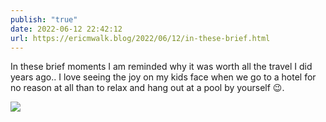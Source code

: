 ```yaml
---
publish: "true"
date: 2022-06-12 22:42:12
url: https://ericmwalk.blog/2022/06/12/in-these-brief.html
---
```


In these brief moments I am reminded why it was worth all the travel I did years ago.. I love seeing the joy on my kids face when we go to a hotel for no reason at all than to relax and hang out at a pool by yourself 😉.


![](https://ericmwalk.blog/uploads/2022/83013c1074.jpg)